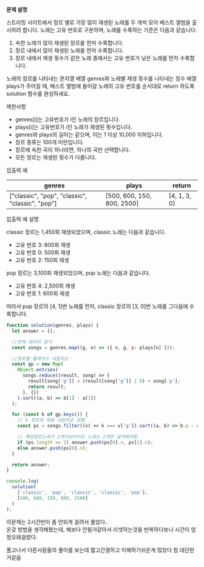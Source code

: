 **문제 설명**

스트리밍 사이트에서 장르 별로 가장 많이 재생된 노래를 두 개씩 모아 베스트 앨범을 출시하려 합니다. 노래는 고유 번호로 구분하며, 노래를 수록하는 기준은 다음과 같습니다.

1.  속한 노래가 많이 재생된 장르를 먼저 수록합니다.
2.  장르 내에서 많이 재생된 노래를 먼저 수록합니다.
3.  장르 내에서 재생 횟수가 같은 노래 중에서는 고유 번호가 낮은 노래를 먼저 수록합니다.

노래의 장르를 나타내는 문자열 배열 genres와 노래별 재생 횟수를 나타내는 정수 배열 plays가 주어질 때, 베스트 앨범에 들어갈 노래의 고유 번호를 순서대로 return 하도록 solution 함수를 완성하세요.

제한사항

- genres\[i\]는 고유번호가 i인 노래의 장르입니다.
- plays\[i\]는 고유번호가 i인 노래가 재생된 횟수입니다.
- genres와 plays의 길이는 같으며, 이는 1 이상 10,000 이하입니다.
- 장르 종류는 100개 미만입니다.
- 장르에 속한 곡이 하나라면, 하나의 곡만 선택합니다.
- 모든 장르는 재생된 횟수가 다릅니다.

입출력 예

| genres                                            | plays                        | return         |
| ------------------------------------------------- | ---------------------------- | -------------- |
| \["classic", "pop", "classic", "classic", "pop"\] | \[500, 600, 150, 800, 2500\] | \[4, 1, 3, 0\] |

입출력 예 설명

classic 장르는 1,450회 재생되었으며, classic 노래는 다음과 같습니다.

- 고유 번호 3: 800회 재생
- 고유 번호 0: 500회 재생
- 고유 번호 2: 150회 재생

pop 장르는 3,100회 재생되었으며, pop 노래는 다음과 같습니다.

- 고유 번호 4: 2,500회 재생
- 고유 번호 1: 600회 재생

따라서 pop 장르의 \[4, 1\]번 노래를 먼저, classic 장르의 \[3, 0\]번 노래를 그다음에 수록합니다.

```javascript
function solution(genres, plays) {
  let answer = [];

  //전체 데이터 넣기
  const songs = genres.map((g, n) => ({ n, g, p: plays[n] }));

  //장르별 플레이수 내림차순
  const gp = new Map(
    Object.entries(
      songs.reduce((result, song) => {
        result[song['g']] = (result[song['g']] | 0) + song['p'];
        return result;
      }, {})
    ).sort((a, b) => b[1] - a[1])
  );

  for (const k of gp.keys()) {
    // k 장르의 재생 내림차순 정렬
    const ps = songs.filter((v) => k === v['g']).sort((a, b) => b.p - a.p);

    // 해당장르노래가 2개이상이어도 노래는 2개만 넣게해야됨
    if (ps.length >= 2) answer.push(ps[0].n, ps[1].n);
    else answer.push(ps[0].n);
  }

  return answer;
}

console.log(
  solution(
    ['classic', 'pop', 'classic', 'classic', 'pop'],
    [500, 600, 150, 800, 2500]
  )
);
```

이문제는 2시간반이 좀 안되게 걸려서 풀었다..  
온갖 방법을 생각해봤는데, 해보다 안될거같아서 리셋하는것을 반복하다보니 시간이 엄청오래걸렸다.

풀고나서 다른사람들의 풀이를 보는데 짧고간결하고 이해하기쉬운게 많았다 참 대단한거같음
